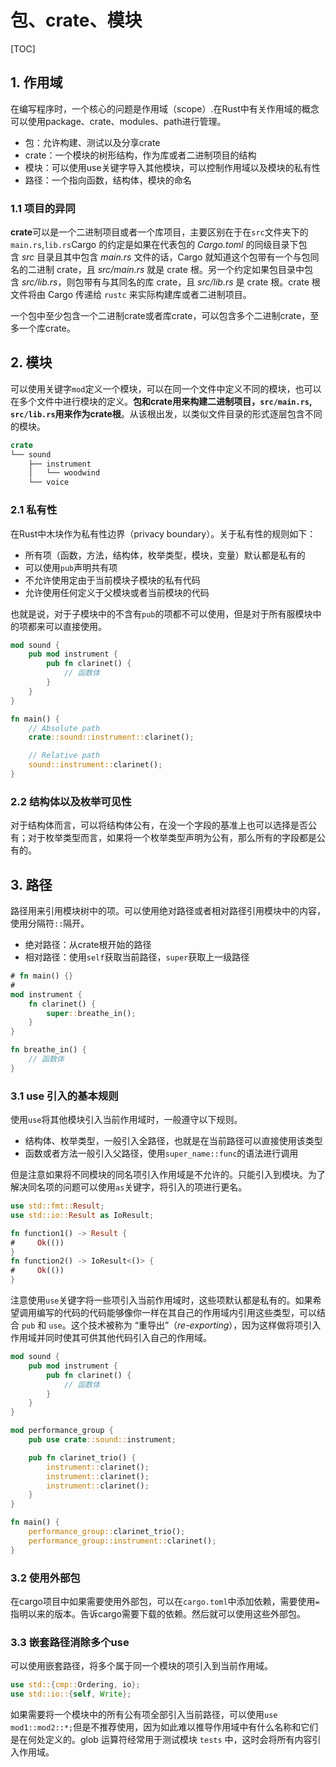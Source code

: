 # 包、crate、模块

[TOC]

## 1. 作用域

在编写程序时，一个核心的问题是作用域（scope）.在Rust中有关作用域的概念可以使用package、crate、modules、path进行管理。

+ 包：允许构建、测试以及分享crate
+ crate：一个模块的树形结构，作为库或者二进制项目的结构
+ 模块：可以使用use关键字导入其他模块，可以控制作用域以及模块的私有性
+ 路径：一个指向函数，结构体，模块的命名

### 1.1 项目的异同

**crate**可以是一个二进制项目或者一个库项目，主要区别在于在`src`文件夹下的`main.rs`,`lib.rs`Cargo 的约定是如果在代表包的 *Cargo.toml* 的同级目录下包含 *src* 目录且其中包含 *main.rs* 文件的话，Cargo 就知道这个包带有一个与包同名的二进制 crate，且 *src/main.rs* 就是 crate 根。另一个约定如果包目录中包含 *src/lib.rs*，则包带有与其同名的库 crate，且 *src/lib.rs* 是 crate 根。crate 根文件将由 Cargo 传递给 `rustc` 来实际构建库或者二进制项目。

一个包中至少包含一个二进制crate或者库crate，可以包含多个二进制crate，至多一个库crate。

## 2. 模块

可以使用关键字`mod`定义一个模块，可以在同一个文件中定义不同的模块，也可以在多个文件中进行模块的定义。**包和crate用来构建二进制项目，`src/main.rs`, `src/lib.rs`用来作为crate根**。从该根出发，以类似文件目录的形式逐层包含不同的模块。

```rust
crate
└── sound
    ├── instrument
    │   └── woodwind
    └── voice
```

### 2.1 私有性

在Rust中木块作为私有性边界（privacy boundary）。关于私有性的规则如下：

+ 所有项（函数，方法，结构体，枚举类型，模块，变量）默认都是私有的
+ 可以使用`pub`声明共有项
+ 不允许使用定由于当前模块子模块的私有代码
+ 允许使用任何定义于父模块或者当前模块的代码

也就是说，对于子模块中的不含有`pub`的项都不可以使用，但是对于所有服模块中的项都来可以直接使用。

```rust
mod sound {
    pub mod instrument {
        pub fn clarinet() {
            // 函数体
        }
    }
}

fn main() {
    // Absolute path
    crate::sound::instrument::clarinet();

    // Relative path
    sound::instrument::clarinet();
}
```

### 2.2 结构体以及枚举可见性

对于结构体而言，可以将结构体公有，在没一个字段的基准上也可以选择是否公有；对于枚举类型而言，如果将一个枚举类型声明为公有，那么所有的字段都是公有的。

## 3. 路径

路径用来引用模块树中的项。可以使用绝对路径或者相对路径引用模块中的内容，使用分隔符`::`隔开。

+ 绝对路径：从crate根开始的路径
+ 相对路径：使用`self`获取当前路径，`super`获取上一级路径

```rust
# fn main() {}
#
mod instrument {
    fn clarinet() {
        super::breathe_in();
    }
}

fn breathe_in() {
    // 函数体
}
```

### 3.1 use 引入的基本规则

使用`use`将其他模块引入当前作用域时，一般遵守以下规则。

+ 结构体、枚举类型，一般引入全路径，也就是在当前路径可以直接使用该类型
+ 函数或者方法一般引入父路径，使用`super_name::func`的语法进行调用

但是注意如果将不同模块的同名项引入作用域是不允许的。只能引入到模块。为了解决同名项的问题可以使用`as`关键字，将引入的项进行更名。

```rust
use std::fmt::Result;
use std::io::Result as IoResult;

fn function1() -> Result {
#     Ok(())
}
fn function2() -> IoResult<()> {
#     Ok(())
}
```

注意使用`use`关键字将一些项引入当前作用域时，这些项默认都是私有的。如果希望调用编写的代码的代码能够像你一样在其自己的作用域内引用这些类型，可以结合 `pub` 和 `use`。这个技术被称为 “重导出”（*re-exporting*），因为这样做将项引入作用域并同时使其可供其他代码引入自己的作用域。

```rust
mod sound {
    pub mod instrument {
        pub fn clarinet() {
            // 函数体
        }
    }
}

mod performance_group {
    pub use crate::sound::instrument;

    pub fn clarinet_trio() {
        instrument::clarinet();
        instrument::clarinet();
        instrument::clarinet();
    }
}

fn main() {
    performance_group::clarinet_trio();
    performance_group::instrument::clarinet();
}
```

### 3.2 使用外部包

在cargo项目中如果需要使用外部包，可以在`cargo.toml`中添加依赖，需要使用`=`指明以来的版本。告诉cargo需要下载的依赖。然后就可以使用这些外部包。

### 3.3 嵌套路径消除多个use

可以使用嵌套路径，将多个属于同一个模块的项引入到当前作用域。

```rust
use std::{cmp::Ordering, io};
use std::io::{self, Write};
```

如果需要将一个模块中的所有公有项全部引入当前路径，可以使用`use mod1::mod2::*;`但是不推荐使用，因为如此难以推导作用域中有什么名称和它们是在何处定义的。glob 运算符经常用于测试模块 `tests` 中，这时会将所有内容引入作用域。

 